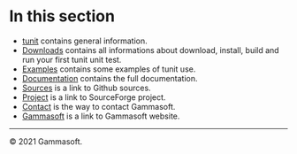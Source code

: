 
# In this section

* [tunit](home.md) contains general information.
* [Downloads](downloads.md) contains all informations about download, install, build and run your first tunit unit test.
* [Examples](examples.md) contains some examples of tunit use.
* [Documentation](documentation.md) contains the full documentation.
* [Sources](https://github.com/gammasoft71/tunit) is a link to Github sources.
* [Project](https://sourceforge.net/projects/tunitpro/) is a link to SourceForge project.
* [Contact](contact.md) is the way to contact Gammasoft.
* [Gammasoft](https://gammasoft71.wixsite.com/gammasoft) is a link to Gammasoft website.

______________________________________________________________________________________________

© 2021 Gammasoft.
